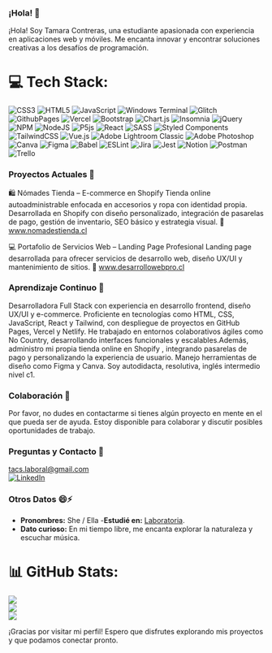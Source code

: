 ### ¡Hola! 👋

¡Hola! Soy Tamara Contreras, una estudiante apasionada con experiencia en aplicaciones web y móviles. Me encanta innovar y encontrar soluciones creativas a los desafíos de programación.
# 💻 Tech Stack:
![CSS3](https://img.shields.io/badge/css3-%231572B6.svg?style=for-the-badge&logo=css3&logoColor=white) ![HTML5](https://img.shields.io/badge/html5-%23E34F26.svg?style=for-the-badge&logo=html5&logoColor=white) ![JavaScript](https://img.shields.io/badge/javascript-%23323330.svg?style=for-the-badge&logo=javascript&logoColor=%23F7DF1E) ![Windows Terminal](https://img.shields.io/badge/Windows%20Terminal-%234D4D4D.svg?style=for-the-badge&logo=windows-terminal&logoColor=white) ![Glitch](https://img.shields.io/badge/glitch-%233333FF.svg?style=for-the-badge&logo=glitch&logoColor=white) ![GithubPages](https://img.shields.io/badge/github%20pages-121013?style=for-the-badge&logo=github&logoColor=white) ![Vercel](https://img.shields.io/badge/vercel-%23000000.svg?style=for-the-badge&logo=vercel&logoColor=white) ![Bootstrap](https://img.shields.io/badge/bootstrap-%238511FA.svg?style=for-the-badge&logo=bootstrap&logoColor=white) ![Chart.js](https://img.shields.io/badge/chart.js-F5788D.svg?style=for-the-badge&logo=chart.js&logoColor=white) ![Insomnia](https://img.shields.io/badge/Insomnia-black?style=for-the-badge&logo=insomnia&logoColor=5849BE) ![jQuery](https://img.shields.io/badge/jquery-%230769AD.svg?style=for-the-badge&logo=jquery&logoColor=white) ![NPM](https://img.shields.io/badge/NPM-%23CB3837.svg?style=for-the-badge&logo=npm&logoColor=white) ![NodeJS](https://img.shields.io/badge/node.js-6DA55F?style=for-the-badge&logo=node.js&logoColor=white) ![P5js](https://img.shields.io/badge/p5.js-ED225D?style=for-the-badge&logo=p5.js&logoColor=FFFFFF) ![React](https://img.shields.io/badge/react-%2320232a.svg?style=for-the-badge&logo=react&logoColor=%2361DAFB) ![SASS](https://img.shields.io/badge/SASS-hotpink.svg?style=for-the-badge&logo=SASS&logoColor=white) ![Styled Components](https://img.shields.io/badge/styled--components-DB7093?style=for-the-badge&logo=styled-components&logoColor=white) ![TailwindCSS](https://img.shields.io/badge/tailwindcss-%2338B2AC.svg?style=for-the-badge&logo=tailwind-css&logoColor=white) ![Vue.js](https://img.shields.io/badge/vue.js-%2335495e.svg?style=for-the-badge&logo=vuedotjs&logoColor=%234FC08D) ![Adobe Lightroom Classic](https://img.shields.io/badge/Adobe%20Lightroom%20Classic-31A8FF.svg?style=for-the-badge&logo=Adobe%20Lightroom%20Classic&logoColor=white) ![Adobe Photoshop](https://img.shields.io/badge/adobe%20photoshop-%2331A8FF.svg?style=for-the-badge&logo=adobe%20photoshop&logoColor=white) ![Canva](https://img.shields.io/badge/Canva-%2300C4CC.svg?style=for-the-badge&logo=Canva&logoColor=white) ![Figma](https://img.shields.io/badge/figma-%23F24E1E.svg?style=for-the-badge&logo=figma&logoColor=white) ![Babel](https://img.shields.io/badge/Babel-F9DC3e?style=for-the-badge&logo=babel&logoColor=black) ![ESLint](https://img.shields.io/badge/ESLint-4B3263?style=for-the-badge&logo=eslint&logoColor=white) ![Jira](https://img.shields.io/badge/jira-%230A0FFF.svg?style=for-the-badge&logo=jira&logoColor=white) ![Jest](https://img.shields.io/badge/-jest-%23C21325?style=for-the-badge&logo=jest&logoColor=white) ![Notion](https://img.shields.io/badge/Notion-%23000000.svg?style=for-the-badge&logo=notion&logoColor=white) ![Postman](https://img.shields.io/badge/Postman-FF6C37?style=for-the-badge&logo=postman&logoColor=white) ![Trello](https://img.shields.io/badge/Trello-%23026AA7.svg?style=for-the-badge&logo=Trello&logoColor=white)

### Proyectos Actuales 🔭

🛍️ Nómades Tienda – E-commerce en Shopify
Tienda online autoadministrable enfocada en accesorios y ropa con identidad propia. Desarrollada en Shopify con diseño personalizado, integración de pasarelas de pago, gestión de inventario, SEO básico y estrategia visual.
🔗 www.nomadestienda.cl

💻 Portafolio de Servicios Web – Landing Page Profesional
Landing page desarrollada para ofrecer servicios de desarrollo web, diseño UX/UI y mantenimiento de sitios. 
🔗 www.desarrollowebpro.cl

### Aprendizaje Continuo 🌱

 
Desarrolladora Full Stack con experiencia en desarrollo frontend, diseño UX/UI y e-commerce. Proficiente en tecnologías como HTML, CSS, JavaScript, React y Tailwind, con despliegue de proyectos en GitHub Pages, Vercel y Netlify. He trabajado en entornos colaborativos ágiles como No Country, desarrollando interfaces funcionales y escalables.Además, administro mi propia tienda online en Shopify , integrando pasarelas de pago y personalizando la experiencia de usuario. Manejo herramientas de diseño como Figma y Canva. Soy autodidacta, resolutiva, inglés intermedio nivel c1.


### Colaboración 👯
Por favor, no dudes en contactarme si tienes algún proyecto en mente en el que pueda ser de ayuda. Estoy disponible para colaborar y discutir posibles oportunidades de trabajo.

### Preguntas y Contacto 💬

[tacs.laboral@gmail.com](mailto:tacs.laboral@gmail.com) <br>
[![LinkedIn](https://img.shields.io/badge/LinkedIn-%230077B5.svg?logo=linkedin&logoColor=white)](https://linkedin.com/in/https://www.linkedin.com/in/tamara-contreras/) 


### Otros Datos 😄⚡

- **Pronombres:** She / Ella
-**Estudié en:** [Laboratoria](https://www.laboratoria.la/).
- **Dato curioso:** En mi tiempo libre, me encanta explorar la naturaleza y escuchar música.
 # 📊 GitHub Stats:
![](https://github-readme-stats.vercel.app/api?username=tamaracontreras&theme=default&hide_border=false&include_all_commits=true&count_private=true)<br/>
![](https://github-readme-streak-stats.herokuapp.com/?user=tamaracontreras&theme=default&hide_border=false)<br/>
![](https://github-readme-stats.vercel.app/api/top-langs/?username=tamaracontreras&theme=default&hide_border=false&include_all_commits=true&count_private=true&layout=compact)

¡Gracias por visitar mi perfil! Espero que disfrutes explorando mis proyectos y que podamos conectar pronto.

